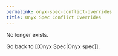 ```yaml
---
permalink: onyx-spec-conflict-overrides
title: Onyx Spec Conflict Overrides
---
```


No longer exists.

Go back to [[Onyx Spec|Onyx spec]].
